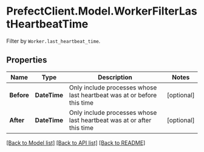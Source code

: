 # PrefectClient.Model.WorkerFilterLastHeartbeatTime
Filter by `Worker.last_heartbeat_time`.

## Properties

Name | Type | Description | Notes
------------ | ------------- | ------------- | -------------
**Before** | **DateTime** | Only include processes whose last heartbeat was at or before this time | [optional] 
**After** | **DateTime** | Only include processes whose last heartbeat was at or after this time | [optional] 

[[Back to Model list]](../README.md#documentation-for-models) [[Back to API list]](../README.md#documentation-for-api-endpoints) [[Back to README]](../README.md)

